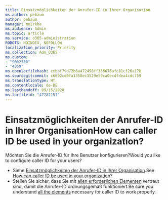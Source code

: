 ```yaml
---
title: Einsatzmöglichkeiten der Anrufer-ID in Ihrer Organisation
ms.author: pebaum
author: pebaum
manager: mnirkhe
ms.audience: Admin
ms.topic: article
ms.service: o365-administration
ROBOTS: NOINDEX, NOFOLLOW
localization_priority: Priority
ms.collection: Adm_O365
ms.custom:
- "9002506"
- "4859"
ms.openlocfilehash: ccbbf79d72b6a472498ff336676afc81cf26a17b
ms.sourcegitcommit: c6692ce0fa1358ec3529e59ca0ecdfdea4cdc759
ms.translationtype: HT
ms.contentlocale: de-DE
ms.lasthandoff: 09/15/2020
ms.locfileid: "47782151"
---
```

# <a name="how-can-caller-id-be-used-in-your-organization"></a><span data-ttu-id="a3529-102">Einsatzmöglichkeiten der Anrufer-ID in Ihrer Organisation</span><span class="sxs-lookup"><span data-stu-id="a3529-102">How can caller ID be used in your organization?</span></span>

<span data-ttu-id="a3529-103">Möchten Sie die Anrufer-ID für Ihre Benutzer konfigurieren?</span><span class="sxs-lookup"><span data-stu-id="a3529-103">Would you like to configure caller ID for your users?</span></span>

- <span data-ttu-id="a3529-104">Siehe [Einsatzmöglichkeiten der Anrufer-ID in Ihrer Organisation](https://docs.microsoft.com/microsoftteams/how-can-caller-id-be-used-in-your-organization).</span><span class="sxs-lookup"><span data-stu-id="a3529-104">See [How can caller ID be used in your organization?](https://docs.microsoft.com/microsoftteams/how-can-caller-id-be-used-in-your-organization)</span></span>
- <span data-ttu-id="a3529-105">Stellen Sie sicher, dass Sie mit [allen erforderlichen Elementen](https://docs.microsoft.com/microsoftteams/more-about-calling-line-id-and-calling-party-name) vertraut sind, damit die Anrufer-ID ordnungsgemäß funktioniert.</span><span class="sxs-lookup"><span data-stu-id="a3529-105">Be sure you understand [all the elements](https://docs.microsoft.com/microsoftteams/more-about-calling-line-id-and-calling-party-name) necessary for caller ID to work properly.</span></span>
